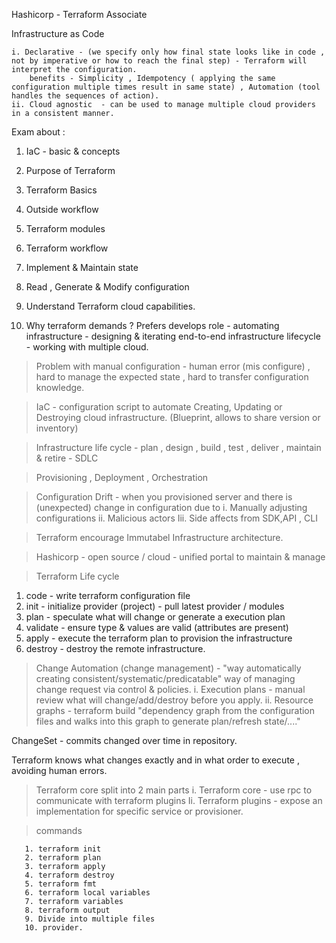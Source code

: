 Hashicorp - Terraform Associate


Infrastructure as Code

	i. Declarative - (we specify only how final state looks like in code , not by imperative or how to reach the final step) - Terraform will interpret the configuration.
		benefits - Simplicity , Idempotency ( applying the same configuration multiple times result in same state) , Automation (tool handles the sequences of action).
	ii. Cloud agnostic  - can be used to manage multiple cloud providers in a consistent manner.


Exam about :

1. IaC - basic & concepts
2. Purpose of Terraform
3. Terraform Basics
4. Outside workflow
5. Terraform modules
6. Terraform workflow
7. Implement & Maintain state
8. Read , Generate & Modify configuration
9. Understand Terraform cloud capabilities.

1. Why terraform demands  ?  Prefers develops role - automating infrastructure -  designing & iterating end-to-end infrastructure lifecycle -  working with multiple cloud.


> Problem with manual configuration - human error (mis configure) , hard to manage the expected state , hard to transfer configuration knowledge.

> IaC -  configuration script to automate Creating, Updating or Destroying cloud infrastructure. (Blueprint, allows to share version or inventory)

> Infrastructure life cycle - plan , design , build , test , deliver , maintain & retire - SDLC

> Provisioning , Deployment , Orchestration

> Configuration Drift - when you provisioned server and there is (unexpected) change in configuration due to
i. Manually adjusting configurations
ii. Malicious actors
Iii. Side affects from SDK,API , CLI


> Terraform encourage Immutabel Infrastructure architecture.

> Hashicorp - open source / cloud - unified portal to maintain & manage

> Terraform Life cycle
1. code - write terraform configuration file
2. init - initialize provider (project) - pull latest provider / modules
3. plan - speculate what will change or generate a execution plan
4. validate - ensure type & values are valid (attributes are present)
5. apply - execute the terraform plan to provision the infrastructure
6. destroy -  destroy the remote infrastructure.

> Change Automation (change management) - "way automatically creating consistent/systematic/predicatable" way of managing change request via control & policies. 
i. Execution plans - manual review what will change/add/destroy before you apply.
ii. Resource graphs - terraform build "dependency graph from the configuration files and walks into this graph to generate plan/refresh state/...." 

ChangeSet - commits changed over time in repository.

Terraform knows what changes exactly and in what order to execute , avoiding human errors.


> Terraform core split into 2 main parts
i. Terraform core - use rpc to communicate with terraform plugins
Ii. Terraform plugins - expose an implementation for specific service or provisioner.

> commands
    
       1. terraform init
       2. terraform plan
       3. terraform apply
       4. terraform destroy
       5. terraform fmt
       6. terraform local variables
       7. terraform variables
       8. terraform output
       9. Divide into multiple files
       10. provider.





